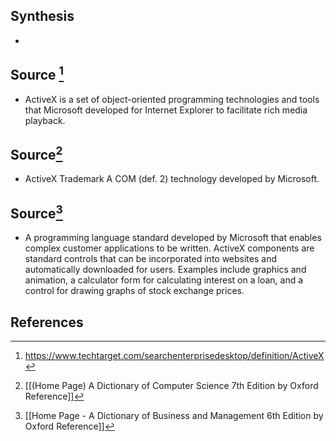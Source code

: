 ## Synthesis
- 
## Source [^1]
- ActiveX is a set of object-oriented programming technologies and tools that Microsoft developed for Internet Explorer to facilitate rich media playback.

## Source[^2]
- ActiveX Trademark A COM (def. 2) technology developed by Microsoft.
## Source[^3]
- A programming language standard developed by Microsoft that enables complex customer applications to be written. ActiveX components are standard controls that can be incorporated into websites and automatically downloaded for users. Examples include graphics and animation, a calculator form for calculating interest on a loan, and a control for drawing graphs of stock exchange prices.
## References

[^1]: https://www.techtarget.com/searchenterprisedesktop/definition/ActiveX
[^2]: [[(Home Page) A Dictionary of Computer Science 7th Edition by Oxford Reference]]
[^3]: [[Home Page - A Dictionary of Business and Management 6th Edition by Oxford Reference]]